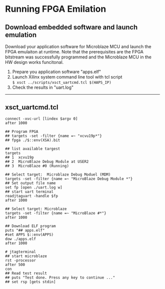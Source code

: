 # Running FPGA Emilation

## Download embedded software and launch emulation
Download your application software for Microblaze MCU and launch the FPGA emulaiton at runtime. Note that the prerequisites
are the FPGA bitstream was successfully programmed and the Microblaze MCU in the HW design works funcitonal.

1. Prepare you application software "apps.elf"
2. Launch Xilinx system command line tool with tcl script \
```$ xsct ../scripts/xsct_uartcmd.tcl $(HAPS_IP)```
3. Check the results in "uart.log" 

---
## xsct_uartcmd.tcl
```
connect -xvc-url [lindex $argv 0]
after 1000

## Program FPGA
## targets -set -filter {name =~ "xcvu19p*"}
## fpga ./$::env(XSA).bit

## list available targest
targets
## 1  xcvu19p
## 2  MicroBlaze Debug Module at USER2
## 3  MicroBlaze #0 (Running)

## Select target:  Microblaze Debug Moduel (MDM)
targets -set -filter {name =~ "MicroBlaze Debug Module *"}
## Set output file name
set fp [open ./uart.log w]
## start uart terminal
readjtaguart -handle $fp
after 1000

## Select target: Microblaze
targets -set -filter {name =~ "MicroBlaze #*"}
after 1000

## Download ELF program
puts "## apps.elf"
#set APPS $::env(APPS)
dow ./apps.elf
after 1000

# jtagterminal
## start microblaze
rst -processor
after 500
con
## Read test result
## puts "Test done. Press any key to continue ..."
## set rsp [gets stdin]
